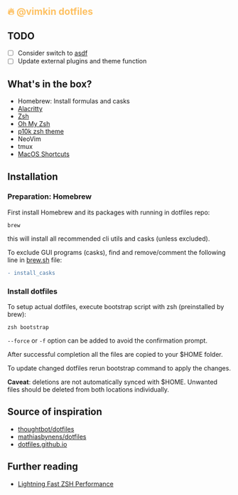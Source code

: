 <h2 style="color: #FEC163;">🔥 @vimkin dotfiles</h2>

## TODO
- [ ] Consider switch to [asdf](https://asdf-vm.com/)
- [ ] Update external plugins and theme function

## What's in the box?
- Homebrew: Install formulas and casks
- [Alacritty](https://github.com/alacritty/alacritty)
- [Zsh](https://www.zsh.org/)
- [Oh My Zsh](https://github.com/ohmyzsh/ohmyzsh)
- [p10k zsh theme](https://github.com/romkatv/powerlevel10k)
- NeoVim
- tmux
- [MacOS Shortcuts](docs/MACOS_SHORTCUTS.md)

## Installation

### Preparation: Homebrew

First install Homebrew and its packages with running in dotfiles repo:
```
brew
```
this will install all recommended cli utils and casks (unless excluded).

To exclude GUI programs (casks), find and remove/comment the following line in [brew.sh](brew.sh) file:
```diff
- install_casks
```

### Install dotfiles

To setup actual dotfiles, execute bootstrap script with zsh (preinstalled by brew):
```
zsh bootstrap
```
`--force` or `-f` option can be added to avoid the confirmation prompt.

After successful completion all the files are copied to your $HOME folder.

To update changed dotfiles rerun bootstrap command to apply the changes.

**Caveat**: deletions are not automatically synced with $HOME. Unwanted files should be deleted from both locations individually.

## Source of inspiration
* [thoughtbot/dotfiles](https://github.com/thoughtbot/dotfiles)
* [mathiasbynens/dotfiles](https://github.com/mathiasbynens/dotfiles)
* [dotfiles.github.io](https://dotfiles.github.io/)

## Further reading
* [Lightning Fast ZSH Performance](https://joshghent.com/zsh-speed/)
